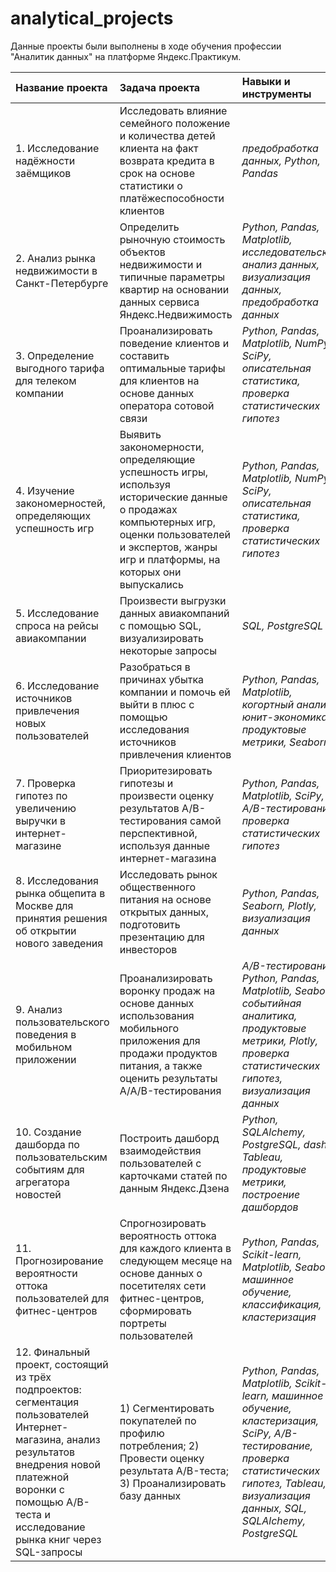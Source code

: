 # analytical_projects

Данные проекты были выполнены в ходе обучения профессии "Аналитик данных" на платформе Яндекс.Практикум.

| Название проекта | Задача проекта | Навыки и инструменты | Ссылка на проект |
| :---------------------- | :---------------------- | :---------------------- | :---------------------- |
| 1. Исследование надёжности заёмщиков | Исследовать влияние семейного положение и количества детей клиента на факт возврата кредита в срок на основе статистики о платёжеспособности клиентов  | *предобработка данных, Python, Pandas* | https://github.com/ivendovitskiy/analytical_projects/tree/main/project_1 |
| 2. Анализ рынка недвижимости в Санкт-Петербурге | Определить рыночную стоимость объектов недвижимости и типичные параметры квартир на основании данных сервиса Яндекс.Недвижимость | *Python, Pandas, Matplotlib, исследовательский анализ данных, визуализация данных, предобработка данных* | https://github.com/ivendovitskiy/analytical_projects/tree/main/project_2 |
| 3. Определение выгодного тарифа для телеком компании | Проанализировать поведение клиентов и составить оптимальные тарифы для клиентов на основе данных оператора сотовой связи | *Python, Pandas, Matplotlib, NumPy, SciPy, описательная статистика, проверка статистических гипотез* | https://github.com/ivendovitskiy/analytical_projects/tree/main/project_3 |
| 4. Изучение закономерностей, определяющих успешность игр | Выявить закономерности, определяющие успешность игры, используя исторические данные о продажах компьютерных игр, оценки пользователей и экспертов, жанры игр и платформы, на которых они выпускались  | *Python, Pandas, Matplotlib, NumPy, SciPy, описательная статистика, проверка статистических гипотез* | https://github.com/ivendovitskiy/analytical_projects/tree/main/project_4 |
| 5. Исследование спроса на рейсы авиакомпании | Произвести выгрузки данных авиакомпаний с помощью SQL, визуализировать некоторые запросы | *SQL, PostgreSQL* | https://github.com/ivendovitskiy/analytical_projects/tree/main/project_5 |
| 6. Исследование источников привлечения новых пользователей | Разобраться в причинах убытка компании и помочь ей выйти в плюс с помощью исследования источников привлечения клиентов | *Python, Pandas, Matplotlib, когортный анализ, юнит-экономика, продуктовые метрики, Seaborn* | https://github.com/ivendovitskiy/analytical_projects/tree/main/project_6 |
| 7. Проверка гипотез по увеличению выручки в интернет-магазине | Приоритезировать гипотезы и произвести оценку результатов A/B-тестирования самой перспективной, используя данные интернет-магазина | *Python, Pandas, Matplotlib, SciPy, A/B-тестирование, проверка статистических гипотез* | https://github.com/ivendovitskiy/analytical_projects/tree/main/project_7 |
| 8. Исследования рынка общепита в Москве для принятия решения об открытии нового заведения | Исследовать рынок общественного питания на основе открытых данных, подготовить презентацию для инвесторов | *Python, Pandas, Seaborn, Plotly, визуализация данных* | https://github.com/ivendovitskiy/analytical_projects/tree/main/project_8 |
| 9. Анализ пользовательского поведения в мобильном приложении | Проанализировать воронку продаж на основе данных использования мобильного приложения для продажи продуктов питания, а также оценить результаты A/A/B-тестирования | *A/B-тестирование, Python, Pandas, Matplotlib, Seaborn, событийная аналитика, продуктовые метрики, Plotly, проверка статистических гипотез, визуализация данных* | https://github.com/ivendovitskiy/analytical_projects/tree/main/project_9 |
| 10. Создание дашборда по пользовательским событиям для агрегатора новостей | Построить дашборд взаимодействия пользователей с карточками статей по данным Яндекс.Дзена | *Python, SQLAlchemy, PostgreSQL, dash, Tableau, продуктовые метрики, построение дашбордов* | https://github.com/ivendovitskiy/analytical_projects/tree/main/project_10 |
| 11. Прогнозирование вероятности оттока пользователей для фитнес-центров | Спрогнозировать вероятность оттока для каждого клиента в следующем месяце на основе данных о посетителях сети фитнес-центров, сформировать портреты пользователей | *Python, Pandas, Scikit-learn, Matplotlib, Seaborn, машинное обучение, классификация, кластеризация* | https://github.com/ivendovitskiy/analytical_projects/tree/main/project_11 |
| 12. Финальный проект, состоящий из трёх подпроектов: сегментация пользователей Интернет-магазина, анализ результатов внедрения новой платежной воронки с помощью A/B-теста и исследование рынка книг через SQL-запросы | 1) Сегментировать покупателей по профилю потребления; 2) Провести оценку результата A/B-теста; 3) Проанализировать базу данных | *Python, Pandas, Matplotlib, Scikit-learn, машинное обучение, кластеризация, SciPy, A/B-тестирование, проверка статистических гипотез, Tableau, визуализация данных, SQL, SQLAlchemy, PostgreSQL* | https://github.com/ivendovitskiy/analytical_projects/tree/main/project_12 |

